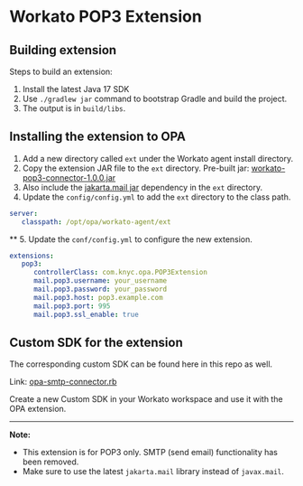 # Workato POP3 Extension

## Building extension

Steps to build an extension:

1. Install the latest Java 17 SDK
2. Use `./gradlew jar` command to bootstrap Gradle and build the project.
3. The output is in `build/libs`.

## Installing the extension to OPA

1. Add a new directory called `ext` under the Workato agent install directory.
2. Copy the extension JAR file to the `ext` directory. Pre-built jar: [workato-pop3-connector-1.0.0.jar](build/libs/workato-opa-pop3-extension-1.0.0.jar)
3. Also include the [jakarta.mail jar](https://mvnrepository.com/artifact/com.sun.mail/jakarta.mail) dependency in the `ext` directory.
4. Update the `config/config.yml` to add the `ext` directory to the class path.

```yml
server:
   classpath: /opt/opa/workato-agent/ext
```
**
5. Update the `conf/config.yml` to configure the new extension.

```yml
extensions:
   pop3:
      controllerClass: com.knyc.opa.POP3Extension
      mail.pop3.username: your_username
      mail.pop3.password: your_password
      mail.pop3.host: pop3.example.com
      mail.pop3.port: 995
      mail.pop3.ssl_enable: true
```

## Custom SDK for the extension

The corresponding custom SDK can be found here in this repo as well.

Link: [opa-smtp-connector.rb](custom-sdk/opa-smtp-connector.rb)

Create a new Custom SDK in your Workato workspace and use it with the OPA extension.

---

**Note:**  
- This extension is for POP3 only. SMTP (send email) functionality has been removed.
- Make sure to use the latest `jakarta.mail` library instead of `javax.mail`.